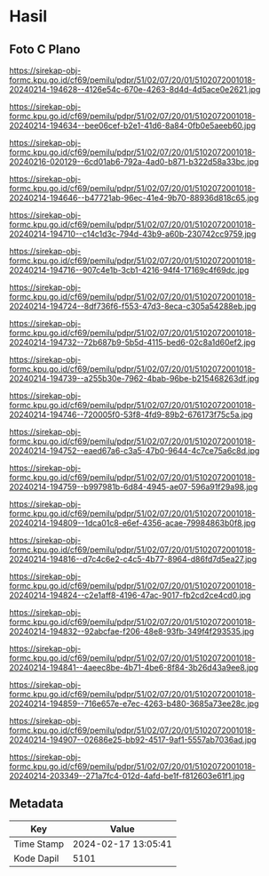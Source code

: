# Hasil

## Foto C Plano

https://sirekap-obj-formc.kpu.go.id/cf69/pemilu/pdpr/51/02/07/20/01/5102072001018-20240214-194628--4126e54c-670e-4263-8d4d-4d5ace0e2621.jpg

https://sirekap-obj-formc.kpu.go.id/cf69/pemilu/pdpr/51/02/07/20/01/5102072001018-20240214-194634--bee06cef-b2e1-41d6-8a84-0fb0e5aeeb60.jpg

https://sirekap-obj-formc.kpu.go.id/cf69/pemilu/pdpr/51/02/07/20/01/5102072001018-20240216-020129--6cd01ab6-792a-4ad0-b871-b322d58a33bc.jpg

https://sirekap-obj-formc.kpu.go.id/cf69/pemilu/pdpr/51/02/07/20/01/5102072001018-20240214-194646--b47721ab-96ec-41e4-9b70-88936d818c65.jpg

https://sirekap-obj-formc.kpu.go.id/cf69/pemilu/pdpr/51/02/07/20/01/5102072001018-20240214-194710--c14c1d3c-794d-43b9-a60b-230742cc9759.jpg

https://sirekap-obj-formc.kpu.go.id/cf69/pemilu/pdpr/51/02/07/20/01/5102072001018-20240214-194716--907c4e1b-3cb1-4216-94f4-17169c4f69dc.jpg

https://sirekap-obj-formc.kpu.go.id/cf69/pemilu/pdpr/51/02/07/20/01/5102072001018-20240214-194724--8df736f6-f553-47d3-8eca-c305a54288eb.jpg

https://sirekap-obj-formc.kpu.go.id/cf69/pemilu/pdpr/51/02/07/20/01/5102072001018-20240214-194732--72b687b9-5b5d-4115-bed6-02c8a1d60ef2.jpg

https://sirekap-obj-formc.kpu.go.id/cf69/pemilu/pdpr/51/02/07/20/01/5102072001018-20240214-194739--a255b30e-7962-4bab-96be-b215468263df.jpg

https://sirekap-obj-formc.kpu.go.id/cf69/pemilu/pdpr/51/02/07/20/01/5102072001018-20240214-194746--720005f0-53f8-4fd9-89b2-676173f75c5a.jpg

https://sirekap-obj-formc.kpu.go.id/cf69/pemilu/pdpr/51/02/07/20/01/5102072001018-20240214-194752--eaed67a6-c3a5-47b0-9644-4c7ce75a6c8d.jpg

https://sirekap-obj-formc.kpu.go.id/cf69/pemilu/pdpr/51/02/07/20/01/5102072001018-20240214-194759--b997981b-6d84-4945-ae07-596a91f29a98.jpg

https://sirekap-obj-formc.kpu.go.id/cf69/pemilu/pdpr/51/02/07/20/01/5102072001018-20240214-194809--1dca01c8-e6ef-4356-acae-79984863b0f8.jpg

https://sirekap-obj-formc.kpu.go.id/cf69/pemilu/pdpr/51/02/07/20/01/5102072001018-20240214-194816--d7c4c6e2-c4c5-4b77-8964-d86fd7d5ea27.jpg

https://sirekap-obj-formc.kpu.go.id/cf69/pemilu/pdpr/51/02/07/20/01/5102072001018-20240214-194824--c2e1aff8-4196-47ac-9017-fb2cd2ce4cd0.jpg

https://sirekap-obj-formc.kpu.go.id/cf69/pemilu/pdpr/51/02/07/20/01/5102072001018-20240214-194832--92abcfae-f206-48e8-93fb-349f4f293535.jpg

https://sirekap-obj-formc.kpu.go.id/cf69/pemilu/pdpr/51/02/07/20/01/5102072001018-20240214-194841--4aeec8be-4b71-4be6-8f84-3b26d43a9ee8.jpg

https://sirekap-obj-formc.kpu.go.id/cf69/pemilu/pdpr/51/02/07/20/01/5102072001018-20240214-194859--716e657e-e7ec-4263-b480-3685a73ee28c.jpg

https://sirekap-obj-formc.kpu.go.id/cf69/pemilu/pdpr/51/02/07/20/01/5102072001018-20240214-194907--02686e25-bb92-4517-9af1-5557ab7036ad.jpg

https://sirekap-obj-formc.kpu.go.id/cf69/pemilu/pdpr/51/02/07/20/01/5102072001018-20240214-203349--271a7fc4-012d-4afd-be1f-f812603e61f1.jpg


## Metadata

| Key        | Value               |
| ---------- | ------------------- |
| Time Stamp | 2024-02-17 13:05:41 |
| Kode Dapil | 5101                |



